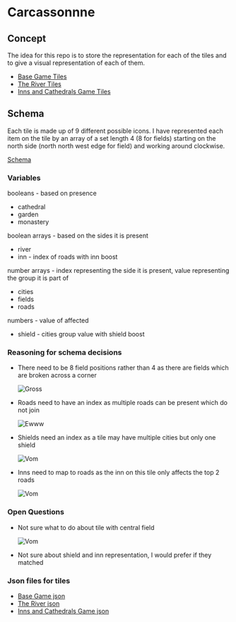 
# Carcassonnne

## Concept
The idea for this repo is to store the representation for each of the tiles and to give a visual representation of each of them.

- [Base Game Tiles](https://wikicarpedia.com/car/Base_game#C2_Edition)
- [The River Tiles](https://wikicarpedia.com/car/River#The_River_I_C2_(Base_game_version))
- [Inns and Cathedrals Game Tiles](https://wikicarpedia.com/car/Inns_and_Cathedrals#C2_Edition)

## Schema
Each tile is made up of 9 different possible icons.
I have represented each item on the tile by an array of a set length 4 (8 for fields) starting on the north side (north north west edge for field) and working around clockwise.

[Schema](src/tiles/Tile.ts)

### Variables
booleans - based on presence
 - cathedral
 - garden
 - monastery

boolean arrays - based on the sides it is present
 - river
 - inn - index of roads with inn boost

number arrays - index representing the side it is present, value representing the group it is part of
 - cities
 - fields
 - roads

numbers - value of affected
 - shield - cities group value with shield boost

### Reasoning for schema decisions
 - There need to be 8 field positions rather than 4 as there are fields which are broken across a corner
 
   ![Gross](https://wikicarpedia.com/images/a/a9/Inns_And_Cathedrals_C2_Tile_G.jpg)
 - Roads need to have an index as multiple roads can be present which do not join

   ![Ewww](https://wikicarpedia.com/images/8/8a/Inns_And_Cathedrals_C2_Tile_E.jpg)
 - Shields need an index as a tile may have multiple cities but only one shield

   ![Vom](https://wikicarpedia.com/images/3/3e/Inns_And_Cathedrals_C2_Tile_P.jpg)
 - Inns need to map to roads as the inn on this tile only affects the top 2 roads

   ![Vom](https://wikicarpedia.com/images/e/e6/Inns_And_Cathedrals_C2_Tile_C.jpg)
### Open Questions
 - Not sure what to do about tile with central field

   ![Vom](https://wikicarpedia.com/images/9/9d/Inns_And_Cathedrals_C2_Tile_H.jpg)
 - Not sure about shield and inn representation, I would prefer if they matched


### Json files for tiles
- [Base Game json](src/assets/json/baseTiles.json)
- [The River json](src/assets/json/riverTiles.json)
- [Inns and Cathedrals Game json](src/assets/json/innsAndCatsTiles.json)

